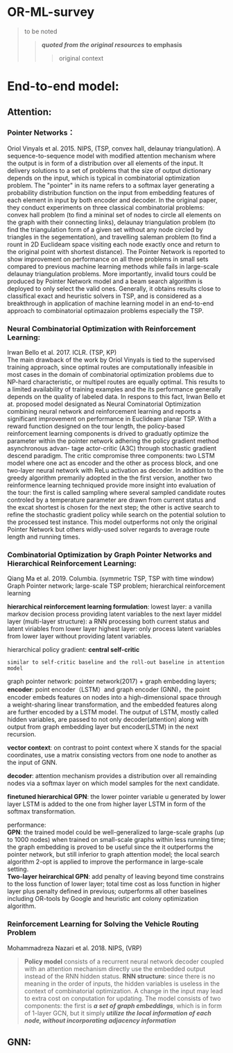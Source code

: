 # OR-ML-survey
> to be noted
>>  ***quoted from the original resources*** 
>>  **to emphasis**
>> > original context
# End-to-end model:

## Attention:

### Pointer Networks：
Oriol Vinyals et al. 2015.  NIPS, (TSP, convex hall, delaunay triangulation). 
A sequence-to-sequence model with modified attention mechanism where the output is in form of a distribution over all elements of the input. It delivery solutions to a set of problems that the size of output dictionary depends on the input, which is typical in combinatorial optimization problem. The "pointer" in its name refers to a softmax layer generating a probability distribution function on the input from embedding features of each element in input by both encoder and decoder. In the original paper, they conduct experiments on three classical combinatorial problems: convex hall problem (to find a mininal set of nodes to circle all elements on the graph with their connecting links), delaunay triangulation problem (to find the triangulation form of a given set without any node circled by triangles in the segementation), and travelling saleman problem (to find a rount in 2D Euclideam space visiting each node exactly once and return to the original point with shortest distance). The Pointer Network is reported to show improvement on performance on all three problems in small sets compared to previous machine learning methods while fails in large-scale delaunay triangulation problems. More importantly, invalid tours could be produced by Pointer Network model and a beam search algorithm is deployed to only select the valid ones. Generally, it obtains results close to classifical exact and heuristic solvers in TSP, and is considered as a breakthrough in application of machine learning model in an end-to-end approach to combinatorial optimazaion problems especially the TSP.

### Neural Combinatorial Optimization with Reinforcement Learning:
Irwan Bello et al. 2017. ICLR. (TSP, KP)  
The main drawback of the work by Oriol Vinyals is tied to the supervised training approach, since optimal routes are computationally infeasible in most cases in the domain of combinatorial optimization problems due to NP-hard characteristic, or multipel routes are equally optimal. This results to a limited availability of training examples and the its performance generally depends on the quality of labeled data. In respons to this fact, Irwan Bello et at. proposed model designated as Neural Cominatorial Optimization combining neural network and reinforcement learning and reports a significant improvement on performance in Euclideam planar TSP. With a reward function designed on the tour length, the policy-based reinforcement learning components is drived to graduatly optimize the parameter within the pointer network adhering the policy gradient method asynchronous advan- tage actor-critic (A3C) through stochastic gradient descend paradigm. The critic compromise three components: two LSTM model where one act as encoder and the other as process block, and one two-layer neural network with ReLu activation as decoder. In addition to the greedy algorithm premarily adopted in the the first version, another two reinformence learning techniqued provide more insight into evaluation of the tour: the first is called sampling where several sampled candidate routes controled by a temperature parameter are drawn from current status and the excat shortest is chosen for the next step; the other is active search to refine the stochastic gradient policy while search on the potential solution to the processed test instance. This model outperforms not only the original Pointer Network but others widly-used solver regards to average route length and running times.

### Combinatorial Optimization by Graph Pointer Networks and Hierarchical Reinforcement Learning:
Qiang Ma et al. 2019. Columbia. (symmetric TSP, TSP with time window)
Graph Pointer network; large-scale TSP problem; hierarchical reinforcement learning

**hierarchical reinforcement learning formulation**: 
  lowest layer: a vanilla markov decision process providing latent variables to the next layer
  middel layer (multi-layer structure): a RNN processing both current status and latent viriables from lower layer
  highest layer: only process latent variables from lower layer without providing latent variables.
  
  hierarchical policy gradient:
    **central self-critic** 
```
similar to self-critic baseline and the roll-out baseline in attention model
```
  
graph pointer network:
  pointer network(2017) + graph embedding layers; 
  **encoder**:  point encoder（LSTM）and graph encoder (GNN)，the point encoder embeds features on nodes into a high-dimensional space through a weight-sharing linear transformation, and the embedded features along are further encoded by a LSTM model. The output of LSTM, mostly called hidden variables, are passed to not only decoder(attention) along with output from graph embedding layer but encoder(LSTM) in the next recursion.
  
  **vector context**: on contrast to point context where X stands for the spacial coordinates, use a matrix consisting vectors from one node to another as the input of GNN.
  
  **decoder**: attention mechanism provides a distribution over all remainding nodes via a softmax layer on which model samples for the next candidate.
  
  **finetuned hierarchical GPN**: the lower pointer variable u generated by lower layer LSTM is added to the one from higher layer LSTM in form of the softmax transformation.
  
  performance:  
  **GPN**: the trained model could be well-generalized to large-scale graphs (up to 1000 nodes) when trained on small-scale graphs within less running time; the graph embedding is proved to be useful since the it outperforms the pointer network, but still inferior to graph attention model; the local search algorithm 2-opt is applied to improve the performance in large-scale setting.  
  **Two-layer heirarchical GPN**: add penalty of leaving beyond time constrains to the loss function of lower layer; total time cost as loss function in higher layer plus penalty defined in previous; outperforms all other baselines including OR-tools by Google and heuristic ant colony optimization algorithm.  
  
### Reinforcement Learning for Solving the Vehicle Routing Problem
Mohammadreza Nazari et al. 2018. NIPS, (VRP)
> **Policy model** consists of a recurrent neural network decoder coupled with an attention mechanism 
directly use the embedded output instead of the RNN hidden status.
**RNN structure**: since there is no meaning in the order of inputs, the hidden variables is useless in the context of combinatorial optimization. A change in the input may lead to extra cost on conputation for updating. The model consists of two components: the first is ***a set of graph embeddings***, which is in form of 1-layer GCN, but it simply ***utilize the local information of each node, without incorporating adjacency information***

## GNN:
### 


### 
